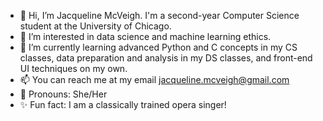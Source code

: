 - 👋 Hi, I’m Jacqueline McVeigh. I'm a second-year Computer Science student at the University of Chicago. 
- 🩷 I’m interested in data science and machine learning ethics.
- 🌱 I’m currently learning advanced Python and C concepts in my CS classes, data preparation and analysis in my DS classes, and front-end UI techniques on my own.
- 📫 You can reach me at my email jacqueline.mcveigh@gmail.com
- 🐝 Pronouns: She/Her
- ✨ Fun fact: I am a classically trained opera singer!
